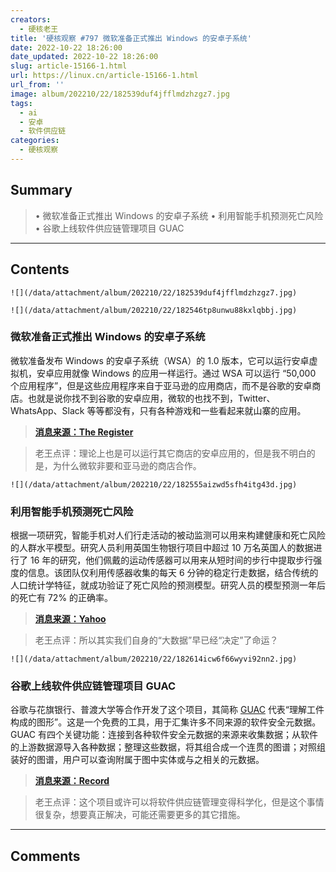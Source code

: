 ```yaml
---
creators:
  - 硬核老王
title: '硬核观察 #797 微软准备正式推出 Windows 的安卓子系统'
date: 2022-10-22 18:26:00
date_updated: 2022-10-22 18:26:00
slug: article-15166-1.html
url: https://linux.cn/article-15166-1.html
url_from: ''
image: album/202210/22/182539duf4jfflmdzhzgz7.jpg
tags:
  - ai
  - 安卓
  - 软件供应链
categories:
  - 硬核观察
---
```


## Summary

> • 微软准备正式推出 Windows 的安卓子系统 • 利用智能手机预测死亡风险 • 谷歌上线软件供应链管理项目 GUAC

***

<!-- more -->

## Contents

`![](/data/attachment/album/202210/22/182539duf4jfflmdzhzgz7.jpg)`

`![](/data/attachment/album/202210/22/182546tp8unwu88kxlqbbj.jpg)`

### 微软准备正式推出 Windows 的安卓子系统

微软准备发布 Windows 的安卓子系统（WSA）的 1.0 版本，它可以运行安卓虚拟机，安卓应用就像 Windows 的应用一样运行。通过 WSA 可以运行 “50,000 个应用程序”，但是这些应用程序来自于亚马逊的应用商店，而不是谷歌的安卓商店。也就是说你找不到谷歌的安卓应用，微软的也找不到，Twitter、WhatsApp、Slack 等等都没有，只有各种游戏和一些看起来就山寨的应用。

> 
> **[消息来源：The Register](https://www.theregister.com/2022/10/21/windows_subsystem_for_android_released/)**
> 
> 
> 

> 
> 老王点评：理论上也是可以运行其它商店的安卓应用的，但是我不明白的是，为什么微软非要和亚马逊的商店合作。
> 
> 
> 

`![](/data/attachment/album/202210/22/182555aizwd5sfh4itg43d.jpg)`

### 利用智能手机预测死亡风险

根据一项研究，智能手机对人们行走活动的被动监测可以用来构建健康和死亡风险的人群水平模型。研究人员利用英国生物银行项目中超过 10 万名英国人的数据进行了 16 年的研究，他们佩戴的运动传感器可以用来从短时间的步行中提取步行强度的信息。该团队仅利用传感器收集的每天 6 分钟的稳定行走数据，结合传统的人口统计学特征，就成功验证了死亡风险的预测模型。研究人员的模型预测一年后的死亡有 72% 的正确率。

> 
> **[消息来源：Yahoo](https://uk.sports.yahoo.com/news/scientists-found-way-predict-death-183348314.html)**
> 
> 
> 

> 
> 老王点评：所以其实我们自身的“大数据”早已经“决定”了命运？
> 
> 
> 

`![](/data/attachment/album/202210/22/182614icw6f66wyvi92nn2.jpg)`

### 谷歌上线软件供应链管理项目 GUAC

谷歌与花旗银行、普渡大学等合作开发了这个项目，其简称 [GUAC](https://github.com/guacsec/guac) 代表“理解工件构成的图形”。这是一个免费的工具，用于汇集许多不同来源的软件安全元数据。GUAC 有四个关键功能：连接到各种软件安全元数据的来源来收集数据；从软件的上游数据源导入各种数据；整理这些数据，将其组合成一个连贯的图谱；对照组装好的图谱，用户可以查询附属于图中实体或与之相关的元数据。

> 
> **[消息来源：Record](https://therecord.media/google-announces-guac-open-source-project-on-software-supply-chains/)**
> 
> 
> 

> 
> 老王点评：这个项目或许可以将软件供应链管理变得科学化，但是这个事情很复杂，想要真正解决，可能还需要更多的其它措施。
> 
> 
>

***

## Comments
